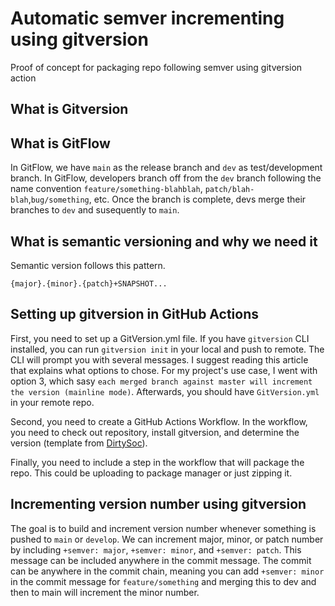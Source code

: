 # Automatic semver incrementing using gitversion
Proof of concept for packaging repo following semver using gitversion action

## What is Gitversion

## What is GitFlow
In GitFlow, we have `main` as the release branch and `dev` as test/development branch. In GitFlow, developers branch off from the `dev` branch following the name convention `feature/something-blahblah`, `patch/blah-blah`,`bug/something`, etc. Once the branch is complete, devs merge their branches to `dev` and susequently to `main`. 

## What is semantic versioning and why we need it
Semantic version follows this pattern.
```
{major}.{minor}.{patch}+SNAPSHOT...
```


## Setting up gitversion in GitHub Actions
First, you need to set up a GitVersion.yml file. If you have `gitversion` CLI installed, you can run `gitversion init` in your local and push to remote. The CLI will prompt you with several messages. I suggest reading this article that explains what options to chose. For my project's use case, I went with option 3, which sasy `each merged branch against master will increment the version (mainline mode)`. Afterwards, you should have `GitVersion.yml` in your remote repo.

Second, you need to create a GitHub Actions Workflow. In the workflow, you need to check out repository, install gitversion, and determine the version (template from [DirtySoc](https://github.com/DirtySoc/learn-go-with-tests/blob/master/.github/workflows/github-actions-demo.yml)). 

Finally, you need to include a step in the workflow that will package the repo. This could be uploading to package manager or just zipping it.

## Incrementing version number using gitversion
The goal is to build and increment version number whenever something is pushed to `main` or `develop`. We can increment major, minor, or patch number by including `+semver: major`, `+semver: minor`, and `+semver: patch`. This message can be included anywhere in the commit message. The commit can be anywhere in the commit chain, meaning you can add `+semver: minor` in the commit message for `feature/something` and merging this to dev and then to main will increment the minor number.
